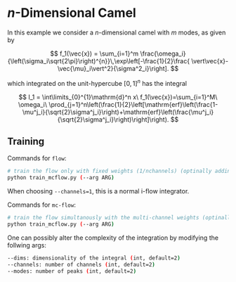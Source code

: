 # $n$-Dimensional Camel

In this example we consider a $n$-dimensional camel with $m$ modes, as given by

$$
f_1(\vec{x})
    = \sum_{i=1}^m \frac{\omega_i}{\left(\sigma_i\sqrt{2\pi}\right)^{n}}\,\exp\left[-\frac{1}{2}\frac{ \vert\vec{x}-\vec{\mu}_i\vert^2}{\sigma^2_i}\right].
$$

which integrated on the unit-hypercube $[0,1]^n$ has the integral

$$
I_1 = \int\limits_{0}^{1}\mathrm{d}^n x\ f_1(\vec{x})=\sum_{i=1}^M\ \omega_i\ \prod_{j=1}^n\left(\frac{1}{2}\left[\mathrm{erf}\left(\frac{1-\mu^j_i}{\sqrt{2}\sigma^j_i}\right)+\mathrm{erf}\left(\frac{\mu^j_i}{\sqrt{2}\sigma^j_i}\right)\right]\right).
$$

## Training

Commands for `flow`:

```bash
# train the flow only with fixed weights (1/nchannels) (optinally adding arguments, see --help)
python train_mcflow.py (--arg ARG)
```
When choosing ```--channels=1```, this is a normal i-flow integrator.

Commands for `mc-flow`:

```bash
# train the flow simultanously with the multi-channel weights (optinally adding arguments, see --help)
python train_mcflow.py (--arg ARG)
```

One can possibly alter the complexity of the integration by modifying the follwing args:

```bash
--dims: dimensionality of the integral (int, default=2)
--channels: number of channels (int, default=2)
--modes: number of peaks (int, default=2)
```
